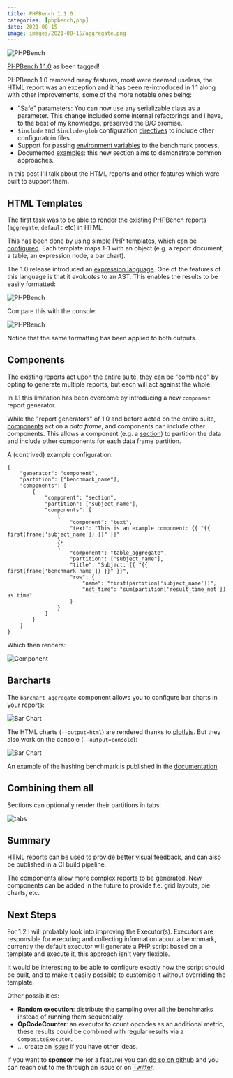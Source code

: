 ```yaml
--- 
title: PHPBench 1.1.0
categories: [phpbench,php]
date: 2021-08-15
image: images/2021-08-15/aggregate.png
---
```


![PHPBench](/images/2020-09-09/logo.png)

[PHPBench 1.1.0](https://github.com/phpbench/phpbench/releases/tag/1.1.0) as been
tagged! 

PHPBench 1.0 removed many features, most were deemed useless, the HTML report
was an exception and it has been re-introduced in 1.1 along with other
improvements, some of the more notable ones being:

- "Safe" parameters: You can now use any serializable class as a parameter.
  This change included some internal refactorings and I have, to the best of my
  knowledge, preserved the B/C promise.
- `$include` and `$include-glob` configuration
  [directives](https://phpbench.readthedocs.io/en/latest/configuration.html#configuration) to include other
  configuratoin files.
- Support for passing [environment
  variables](https://phpbench.readthedocs.io/en/latest/configuration.html#runner-php-env) to the benchmark process.
- Documented
  [examples](https://phpbench.readthedocs.io/en/latest/examples.html): this
  new section aims to demonstrate common approaches.

In this post I'll talk about the HTML reports and other features which were
built to support them.

HTML Templates
--------------

The first task was to be able to render the existing PHPBench reports
(`aggregate`, `default` etc) in HTML.

This has been done by using simple PHP templates, which can be
[configured](https://phpbench.readthedocs.io/en/latest/configuration.html#report-template-paths).
Each template maps 1-1 with an object (e.g. a report document, a table, an
expression node, a bar chart).

The 1.0 release introduced an [expression
language](https://phpbench.readthedocs.io/en/latest/expression.html). One of
the features of this language is that it _evaluates_ to an AST. This enables
the results to be easily formatted:

![PHPBench](/images/2021-08-15/aggregate.png)

Compare this with the console:

![PHPBench](/images/2021-08-15/aggregate_console.png)

Notice that the same formatting has been applied to both outputs.

Components
----------

The existing reports act upon the entire suite, they can be "combined" by
opting to generate multiple reports, but each will act against the whole.

In 1.1 this limitation has been overcome by introducing a new `component`
report generator.

While the "report generators" of 1.0 and before acted on the entire suite,
[components](https://phpbench.readthedocs.io/en/latest/report-components.html)
act on a _data frame_, and components can include other components.  This
allows a component (e.g. a
[section](https://phpbench.readthedocs.io/en/latest/report-components/section.html))
to partition the data and include other components for each data frame
partition.

A (contrived) example configuration:

```
{
    "generator": "component",
    "partition": ["benchmark_name"],
    "components": [
        {
            "component": "section",
            "partition": ["subject_name"],
            "components": [
                {
                    "component": "text",
                    "text": "This is an example component: {{ "{{ first(frame['subject_name']) }}" }}"
                },
                {
                    "component": "table_aggregate",
                    "partition": ["subject_name"],
                    "title": "Subject: {{ "{{ first(frame['benchmark_name']) }}" }}",
                    "row": {
                        "name": "first(partition['subject_name'])",
                        "net_time": "sum(partition['result_time_net']) as time"
                    }
                }
            ]
        }
    ]
}
```

Which then renders:

![Component](/images/2021-08-15/component1.png)

Barcharts
---------

The `barchart_aggregate` component allows you to configure bar charts in your
reports:

![Bar Chart](/images/2021-08-15/barchart.png)

The HTML charts (`--output=html`) are rendered thanks to
[plotlyjs](https://plotly.com/javascript/). But they also work on the console
(`--output=console`):

![Bar Chart](/images/2021-08-15/barchart_console.png)

An example of the hashing benchmark is published in the
[documentation](https://phpbench.readthedocs.io/en/latest/examples/hashing.html)

Combining them all
------------------

Sections can optionally render their partitions in tabs:

![tabs](/images/2021-08-15/tabs.png)

Summary
-------

HTML reports can be used to provide better visual feedback, and can also be
published in a CI build pipeline.

The components allow more complex reports to be generated. New components can
be added in the future to provide f.e. grid layouts, pie charts, etc.

Next Steps
----------

For 1.2 I will probably look into improving the Executor(s). Executors are
responsible for executing and collecting information about a benchmark,
currently the default executor will generate a PHP script based on a template
and execute it, this approach isn't very flexible.

It would be interesting to be able to configure exactly how the script should
be built, and to make it easily possible to customise it without overriding the
template.

Other possiblities:

- **Random execution**: distribute the sampling over all the benchmarks
  instead of running them sequentially.
- **OpCodeCounter**: an executor to count opcodes as an additional metric,
  these results could be combined with regular results via a
  `CompositeExecutor`.
- ... create an [issue](https://github.com/phpbench/phpbench/issues) if you
  have other ideas.

If you want to **sponsor** me (or a feature) you can [do so on
github](https://github.com/sponsors/dantleech) and you can reach out to me
through an issue or on [Twitter](https://twitter.com/dantleech).
